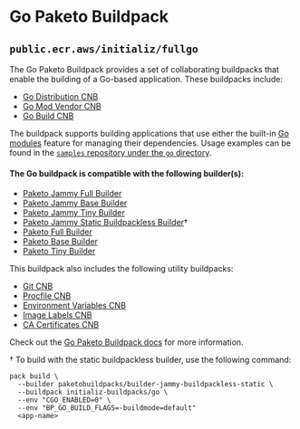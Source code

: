 # Go Paketo Buildpack

## `public.ecr.aws/initializ/fullgo`

The Go Paketo Buildpack provides a set of collaborating buildpacks that
enable the building of a Go-based application. These buildpacks include:
- [Go Distribution CNB](https://github.com/initializ-buildpacks/go-dist)
- [Go Mod Vendor CNB](https://github.com/initializ-buildpacks/go-mod-vendor)
- [Go Build CNB](https://github.com/initializ-buildpacks/go-build)

The buildpack supports building applications that use either the built-in [Go
modules](https://golang.org/cmd/go/#hdr-Module_maintenance) feature for managing
their dependencies. Usage examples can be found in the
[`samples` repository under the `go` directory](https://github.com/paketo-buildpacks/samples/tree/main/go).

#### The Go buildpack is compatible with the following builder(s):
- [Paketo Jammy Full Builder](https://github.com/paketo-buildpacks/builder-jammy-full)
- [Paketo Jammy Base Builder](https://github.com/paketo-buildpacks/builder-jammy-base)
- [Paketo Jammy Tiny Builder](https://github.com/paketo-buildpacks/builder-jammy-tiny)
- [Paketo Jammy Static Buildpackless Builder](https://github.com/paketo-buildpacks/builder-jammy-buildpackless-static)†
- [Paketo Full Builder](https://github.com/paketo-buildpacks/full-builder)
- [Paketo Base Builder](https://github.com/paketo-buildpacks/base-builder)
- [Paketo Tiny Builder](https://github.com/paketo-buildpacks/tiny-builder)

This buildpack also includes the following utility buildpacks:
- [Git CNB](https://github.com/initializ-buildpacks/git)
- [Procfile CNB](https://github.com/initializ-buildpacks/procfile)
- [Environment Variables CNB](https://github.com/initializ-buildpacks/environment-variables)
- [Image Labels CNB](https://github.com/initializ-buildpacks/image-labels)
- [CA Certificates CNB](https://github.com/initializ-buildpacks/ca-certificates)

Check out the [Go Paketo Buildpack docs](https://paketo.io/docs/buildpacks/language-family-buildpacks/go/) for more information.

† To build with the static buildpackless builder, use the following command:

```
pack build \
  --builder paketobuildpacks/builder-jammy-buildpackless-static \
  --buildpack initializ-buildpacks/go \
  --env "CGO_ENABLED=0" \
  --env "BP_GO_BUILD_FLAGS=-buildmode=default"
  <app-name>
```